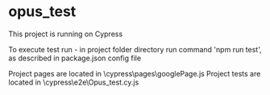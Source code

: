 # opus_test

This project is running on Cypress

To execute test run - in project folder directory run command 'npm run test', as described in package.json config file

Project pages are located in \cypress\pages\googlePage.js
Project tests are located in \cypress\e2e\Opus_test.cy.js
